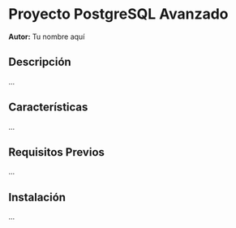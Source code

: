 # Proyecto PostgreSQL Avanzado

**Autor:** Tu nombre aquí

## Descripción

...

## Características

...

## Requisitos Previos

...

## Instalación

...
